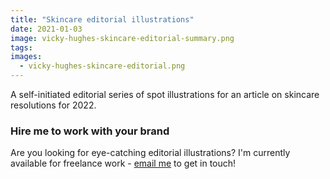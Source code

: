 ```yaml
---
title: "Skincare editorial illustrations"
date: 2021-01-03
image: vicky-hughes-skincare-editorial-summary.png
tags:
images:
  - vicky-hughes-skincare-editorial.png
---
```


A self-initiated editorial series of spot illustrations for an article on skincare resolutions for 2022.

### Hire me to work with your brand
Are you looking for eye-catching editorial illustrations? I'm currently available for freelance work - [email me](mailto:vicky.hughes@hotmail.com) to get in touch!
